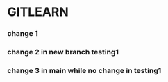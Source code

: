 
# GITLEARN

### change 1
### change 2 in new branch testing1
### change 3 in main while no change in testing1